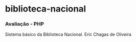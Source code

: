 # biblioteca-nacional

### Avaliação - PHP
Sistema básico da Biblioteca Nacional.
Eric Chagas de Oliveira

